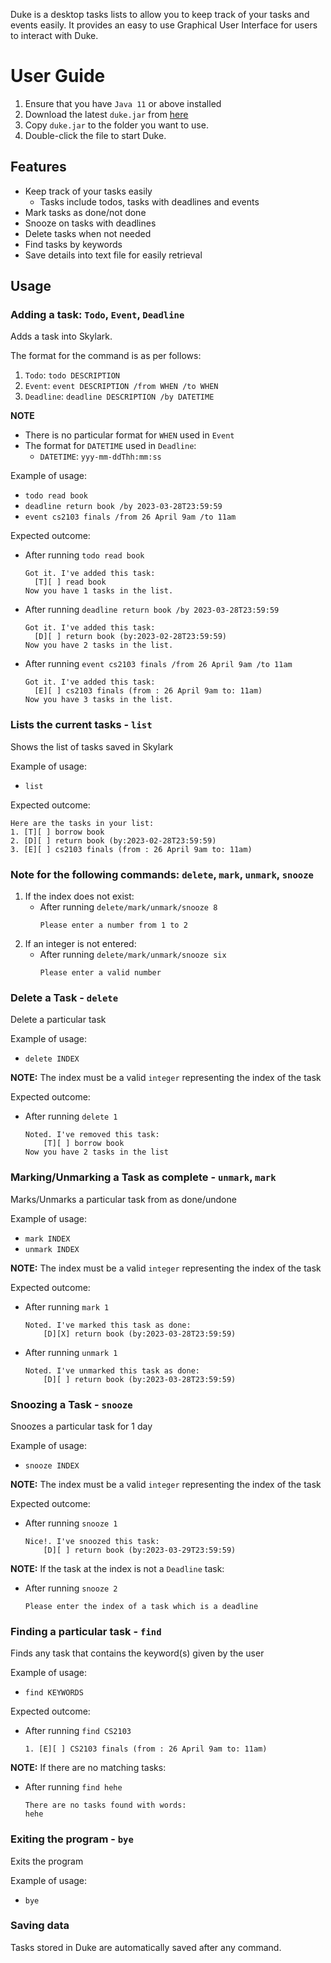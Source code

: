 Duke is a desktop tasks lists to allow you to keep track of your tasks and events easily.
It provides an easy to use Graphical User Interface for users to interact with Duke.

# User Guide
1. Ensure that you have `Java 11` or above installed 
2. Download the latest `duke.jar` from [here](https://github.com/benedict733/ip/releases)
3. Copy `duke.jar` to the folder you want to use.
4. Double-click the file to start Duke.

## Features
* Keep track of your tasks easily
  * Tasks include todos, tasks with deadlines and events
* Mark tasks as done/not done
* Snooze on tasks with deadlines
* Delete tasks when not needed 
* Find tasks by keywords
* Save details into text file for easily retrieval

## Usage

### Adding a task: `Todo`, `Event`, `Deadline`

Adds a task into Skylark.

The format for the command is as per follows:
1. `Todo`: `todo DESCRIPTION`
2. `Event`: `event DESCRIPTION /from WHEN /to WHEN`
3. `Deadline`: `deadline DESCRIPTION /by DATETIME`

**NOTE** 
* There is no particular format for `WHEN` used in `Event`
* The format for `DATETIME` used in `Deadline`:
  * `DATETIME`: `yyy-mm-ddThh:mm:ss`


Example of usage:
* `todo read book`
* `deadline return book /by 2023-03-28T23:59:59`
* `event cs2103 finals /from 26 April 9am /to 11am`

Expected outcome:
* After running `todo read book`
  ```
  Got it. I've added this task:
    [T][ ] read book
  Now you have 1 tasks in the list.
  ```
* After running `deadline return book /by 2023-03-28T23:59:59`
  ```
  Got it. I've added this task:
    [D][ ] return book (by:2023-02-28T23:59:59)
  Now you have 2 tasks in the list.
  ```
* After running `event cs2103 finals /from 26 April 9am /to 11am`
  ```
  Got it. I've added this task:
    [E][ ] cs2103 finals (from : 26 April 9am to: 11am)
  Now you have 3 tasks in the list.
  ```

### Lists the current tasks - `list`

Shows the list of tasks saved in Skylark

Example of usage:
* `list`

Expected outcome:
```
Here are the tasks in your list:
1. [T][ ] borrow book
2. [D][ ] return book (by:2023-02-28T23:59:59)
3. [E][ ] cs2103 finals (from : 26 April 9am to: 11am)
```

### Note for the following commands: `delete`, `mark`, `unmark`, `snooze`
1. If the index does not exist:
   * After running `delete/mark/unmark/snooze 8`
       ```
       Please enter a number from 1 to 2
       ```
2. If an integer is not entered:
   * After running `delete/mark/unmark/snooze six`
       ```
       Please enter a valid number

### Delete a Task - `delete`

Delete a particular task 

Example of usage:
* `delete INDEX`

**NOTE:** The index must be a valid `integer` representing the index of the task

Expected outcome:
* After running `delete 1`
    ```
    Noted. I've removed this task:
        [T][ ] borrow book
    Now you have 2 tasks in the list
    ```

### Marking/Unmarking a Task as complete - `unmark`, `mark`

Marks/Unmarks a particular task from as done/undone

Example of usage:
* `mark INDEX`
* `unmark INDEX`

**NOTE:** The index must be a valid `integer` representing the index of the task

Expected outcome:
* After running `mark 1`
    ```
    Noted. I've marked this task as done:
        [D][X] return book (by:2023-03-28T23:59:59)
    ```
* After running `unmark 1`
    ```
    Noted. I've unmarked this task as done:
        [D][ ] return book (by:2023-03-28T23:59:59)
    ```

### Snoozing a Task - `snooze`

Snoozes a particular task for 1 day

Example of usage:
* `snooze INDEX`

**NOTE:** The index must be a valid `integer` representing the index of the task

Expected outcome:
* After running `snooze 1`
    ```
    Nice!. I've snoozed this task:
        [D][ ] return book (by:2023-03-29T23:59:59)
    ```
**NOTE:** If the task at the index is not a `Deadline` task:
* After running `snooze 2`
    ```
    Please enter the index of a task which is a deadline
    ```

### Finding a particular task - `find`

Finds any task that contains the keyword(s) given by the user

Example of usage:
* `find KEYWORDS`

Expected outcome:
* After running `find CS2103`

    ```
    1. [E][ ] CS2103 finals (from : 26 April 9am to: 11am)
    ```

**NOTE:** If there are no matching tasks:
* After running `find hehe`
    ```
    There are no tasks found with words:
    hehe
    ```

### Exiting the program - `bye`

Exits the program

Example of usage:
* `bye`

### Saving data

Tasks stored in Duke are automatically saved after any command.